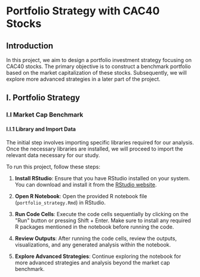 # Portfolio Strategy with CAC40 Stocks

## Introduction
In this project, we aim to design a portfolio investment strategy focusing on CAC40 stocks. The primary objective is to construct a benchmark portfolio based on the market capitalization of these stocks. Subsequently, we will explore more advanced strategies in a later part of the project.

## I. Portfolio Strategy

### I.I Market Cap Benchmark

#### I.I.1 Library and Import Data
The initial step involves importing specific libraries required for our analysis. Once the necessary libraries are installed, we will proceed to import the relevant data necessary for our study.

To run this project, follow these steps:

1. **Install RStudio**: Ensure that you have RStudio installed on your system. You can download and install it from the [RStudio website](https://www.rstudio.com/products/rstudio/download/).

2. **Open R Notebook**: Open the provided R notebook file (`portfolio_strategy.Rmd`) in RStudio.

3. **Run Code Cells**: Execute the code cells sequentially by clicking on the "Run" button or pressing Shift + Enter. Make sure to install any required R packages mentioned in the notebook before running the code.

4. **Review Outputs**: After running the code cells, review the outputs, visualizations, and any generated analysis within the notebook.

5. **Explore Advanced Strategies**: Continue exploring the notebook for more advanced strategies and analysis beyond the market cap benchmark.


